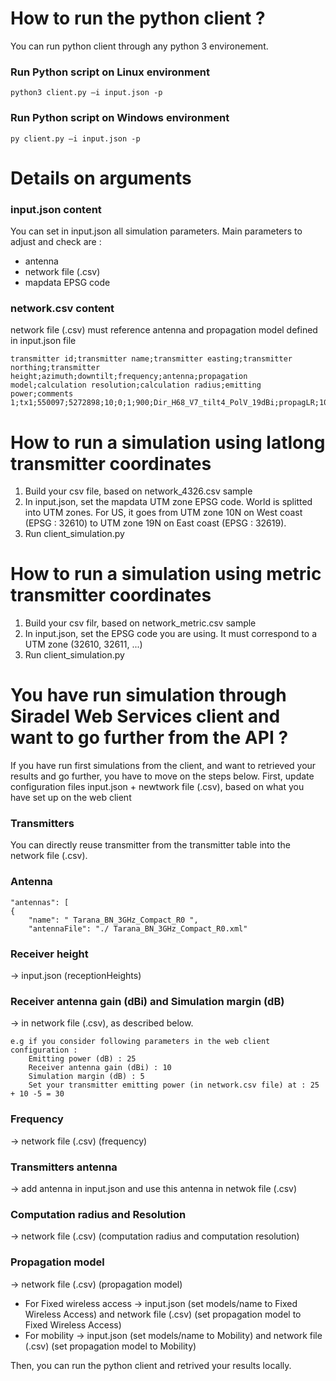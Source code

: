 # How to run the python client ?
You can run python client through any python 3 environement.

### Run Python script on Linux environment
    python3 client.py –i input.json -p
### Run Python script on Windows environment
    py client.py –i input.json -p
	
# Details on arguments

### input.json content
You can set in input.json all simulation parameters. Main parameters to adjust and check are :
- antenna
- network file (.csv)
- mapdata EPSG code
  
### network.csv content
network file (.csv) must reference antenna and propagation model defined in input.json file

	transmitter id;transmitter name;transmitter easting;transmitter northing;transmitter height;azimuth;downtilt;frequency;antenna;propagation model;calculation resolution;calculation radius;emitting power;comments
	1;tx1;550097;5272898;10;0;1;900;Dir_H68_V7_tilt4_PolV_19dBi;propagLR;10;2000;0;

# How to run a simulation using latlong transmitter coordinates
1. Build your csv file, based on network_4326.csv sample
2. In input.json, set the mapdata UTM zone EPSG code. World is splitted into UTM zones. For US, it goes from UTM zone 10N on West coast (EPSG : 32610) to UTM zone 19N on East coast (EPSG : 32619).	
3. Run client_simulation.py

# How to run a simulation using metric transmitter coordinates
1. Build your csv filr, based on network_metric.csv sample
2. In input.json, set the EPSG code you are using. It must correspond to a UTM zone (32610, 32611, ...)
3. Run client_simulation.py

# You have run simulation through Siradel Web Services client and want to go further from the API ?
If you have run first simulations from the client, and want to retrieved your results and go further, you have to move on the steps below.
First, update configuration files input.json + newtwork file (.csv), based on what you have set up on the web client

### Transmitters
You can directly reuse transmitter from the transmitter table into the network file (.csv).

### Antenna
	"antennas": [
	{
		"name": " Tarana_BN_3GHz_Compact_R0 ",
		"antennaFile": "./ Tarana_BN_3GHz_Compact_R0.xml"
### Receiver height  
-> input.json (receptionHeights)
### Receiver antenna gain (dBi) and Simulation margin (dB)
-> in network file (.csv), as described below.
  
	e.g if you consider following parameters in the web client configuration :
		Emitting power (dB) : 25
		Receiver antenna gain (dBi) : 10
		Simulation margin (dB) : 5
		Set your transmitter emitting power (in network.csv file) at : 25 + 10 -5 = 30

### Frequency
-> network file (.csv) (frequency)
### Transmitters antenna
-> add antenna in input.json and use this antenna in netwok file (.csv)
### Computation radius and Resolution
-> network file (.csv) (computation radius and computation resolution)
### Propagation model
-> network file (.csv) (propagation model)
- For Fixed wireless access -> input.json (set models/name to Fixed Wireless Access) and network file (.csv) (set propagation model to Fixed Wireless Access)
- For mobility -> input.json (set models/name to Mobility) and network file (.csv) (set propagation model to Mobility)

Then, you can run the python client and retrived your results locally.
